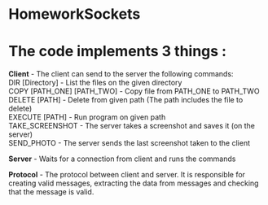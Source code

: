 # HomeworkSockets

# The code implements 3 things : #  

**Client** - The client can send to the server the following commands:  
  DIR [Directory] - List the files on the given directory  
  COPY [PATH_ONE] [PATH_TWO] - Copy file from PATH_ONE to PATH_TWO  
  DELETE [PATH] - Delete from given path (The path includes the file to delete)  
  EXECUTE [PATH] - Run program on given path  
  TAKE_SCREENSHOT - The server takes a screenshot and saves it (on the server)  
  SEND_PHOTO - The server sends the last screenshot taken to the client  
    
 **Server** - Waits for a connection from client and runs the commands  
   
 **Protocol** - The protocol between client and server. It is responsible for creating valid messages, extracting the data from messages and checking that the message is valid.  
 
 




